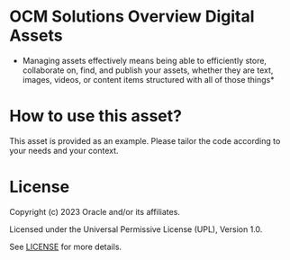 # OCM Solutions Overview Digital Assets
 
* Managing assets effectively means being able to efficiently store, collaborate on, find, and publish your assets, whether they are text, images, videos, or content items structured with all of those things*
 
# How to use this asset?
 
This asset is provided as an example. Please tailor the code according to your needs and your context.
 
# License

Copyright (c) 2023 Oracle and/or its affiliates.

Licensed under the Universal Permissive License (UPL), Version 1.0.

See [LICENSE](https://github.com/oracle-devrel/technology-engineering/blob/main/LICENSE) for more details.
